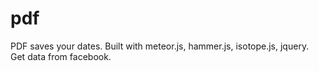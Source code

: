 pdf
===

PDF saves your dates. Built with meteor.js, hammer.js, isotope.js, jquery. Get data from facebook.


